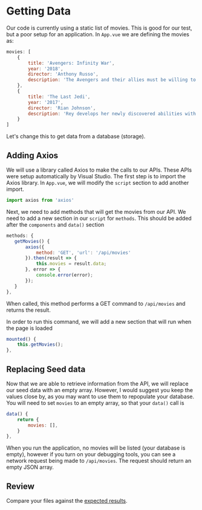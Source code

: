 # Getting Data
Our code is currently using a static list of movies.  This is good for our test, but a poor setup for an application.
In `App.vue` we are defining the movies as:
```javascript
movies: [
	{
		title: 'Avengers: Infinity War',
		year: '2018',
		director: 'Anthony Russo',
		description: 'The Avengers and their allies must be willing to sacrifice all in an attempt to defeat the powerful Thanos before his blitz of devastation and ruin puts an end to the universe.'
	},
	{
		title: 'The Last Jedi',
		year: '2017',
		director: 'Rian Johnson',
		description: 'Rey develops her newly discovered abilities with the guidance of Luke Skywalker, who is unsettled by the strength of her powers. Meanwhile, the Resistance prepares for battle with the First Order.'
	}
]
```

Let's change this to get data from a database (storage).

## Adding Axios
We will use a library called Axios to make the calls to our APIs.  These APIs were setup automatically by Visual Studio.
The first step is to import the Axios library.  In `App.vue`, we will modify the `script` section to add another import.
```javascript
import axios from 'axios'
```

Next, we need to add methods that will get the movies from our API.  We need to add a new section in our `script` for `methods`.  This should be added after the `components` and `data()` section
 ```javascript
methods: {
	getMovies() {
		axios({
			method: 'GET', 'url': '/api/movies'
		}).then(result => {
			this.movies = result.data;
		}, error => {
			console.error(error);
		});
	}
},
```
When called, this method performs a GET command to `/api/movies` and returns the result.

In order to run this command, we will add a new section that will run when the page is loaded
```javascript
mounted() {
	this.getMovies();
},
```
## Replacing Seed data 
Now that we are able to retrieve information from the API, we will replace our seed data with an empty array.
However, I would suggest you keep the values close by, as you may want to use them to repopulate your database.
You will need to set `movies` to an empty array, so that your `data()` call is
```javascript
data() {
	return {
		movies: [],
	}
},
```

When you run the application, no movies will be listed (your database is empty), however if you turn on your debugging tools, you can see a network request being made to `/api/movies`. 
The request should return an empty JSON array.

## Review
Compare your files against the [expected results](review/GettingData.md).